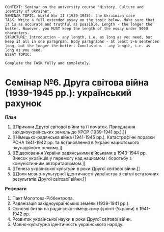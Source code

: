 ```
CONTEXT: Seminar on the university course "History, Culture and Identity of Ukraine".
SEMINAR TOPIC: World War II (1939-1945): the Ukrainian case
TASK: Write a full extended essay on the topic below. Make sure that it is as accurate and truthful as possible. Length - the longer the better. However, you MUST keep the length of the essay under 5000 characters.
STRUCTURE: Introduction - any length, i.e. as long as you need, but keep it all in one paragrpah. Body paragraphs - at least 5-6 sentences long, but the longer the better. Conclusions - any length, i.e. as long as you need.
ESSAY TOPIC:

Complete the TASK fully and completely.
```

# Семінар №6. Друга світова війна (1939-1945 рр.): український рахунок

**План**

1. [[Причини Другої світової війни та її початок. Приєднання західноукраїнських земель до УРСР (1939-1941 рр.).]]
2. [[Німецько-радянська війна (1941-1945 рр.). Катастрофічні поразки РСЧА 1941-1942 рр. та встановлення в Україні нацистського окупаційного режиму.]]
3. [[Відвоювання України радянськими військами в 1943-1944 рр. Внесок українців у перемогу над нацизмом і боротьбу з комуністичним авторитаризмом.]]
4. [[Генеза української культури в роки Другої світової війни.]]
5. [[Доля мовно-культурної ідентичності українства в світлі остаточних результатів Другої світової війни.]]

**Реферати**

1. Пакт Молотова-Ріббентропа.
2. Радянізація західноукраїнських земель (1939-1941 рр.).
3. Основні битви на радянсько-німецькому фронті (України) в 1941-1942 рр.
4. Розвиток української науки в роки Другої світової війни.
5. Мовно-культурна ідентичність українського народу.
